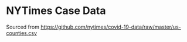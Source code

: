 # NYTimes Case Data

Sourced from  https://github.com/nytimes/covid-19-data/raw/master/us-counties.csv
